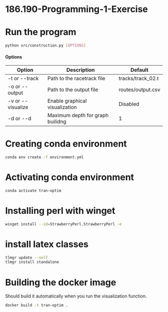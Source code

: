 # 186.190-Programming-1-Exercise

# Run the program
```bash
python src/construction.py [OPTIONS]
```

#### Options
| Option            | Description                      | Default           |
|-------------------|----------------------------------|-------------------|
| -t or --track     | Path to the racetrack file       | tracks/track_02.t |
| -o or --output    | Path to the output file          | routes/output.csv |
| -v or --visualize | Enable graphical visualization   | Disabled          |
 | -d or --d         | Maximum depth for graph builidng | 1                 |


# Creating conda environment
```bash
conda env create -f environment.yml
```

# Activating conda environment
```bash
conda activate tran-optim
```

# Installing perl with winget
```bash
winget install --id=StrawberryPerl.StrawberryPerl -e
```

# install latex classes
```bash
tlmgr update --self
tlmgr install standalone
```

# Building the docker image
Should build it automatically when you run the visualization function.
```bash
docker build -t tran-optim .
```